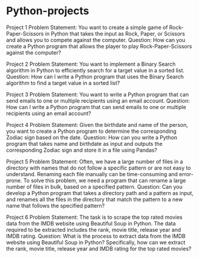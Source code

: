 # Python-projects
Project 1
Problem Statement:
You want to create a simple game of Rock-Paper-Scissors in Python that takes the input as Rock, Paper, or Scissors and allows you to compete against the computer.
Question:
How can you create a Python program that allows the player to play Rock-Paper-Scissors against the computer?

Project 2
Problem Statement:
You want to implement a Binary Search algorithm in Python to efficiently search for a target value in a sorted list.
Question:
How can I write a Python program that uses the Binary Search algorithm to find a target value in a sorted list?

Project 3
Problem Statement:
You want to write a Python program that can send emails to one or multiple recipients using an email account.
Question:
How can I write a Python program that can send emails to one or multiple recipients using an email account?




Project 4
Problem Statement:
Given the birthdate and name of the person, you want to create a Python program to determine the corresponding Zodiac sign based on the date.
Question:
How can you write a Python program that takes name and birthdate as input and outputs the corresponding Zodiac sign and store it in a file using Pandas?

Project 5
Problem Statement:
Often, we have a large number of files in a directory with names that do not follow a specific pattern or are not easy to understand. Renaming each file manually can be time-consuming and error-prone. To solve this problem, we need a program that can rename a large number of files in bulk, based on a specified pattern.
Question:
Can you develop a Python program that takes a directory path and a pattern as input, and renames all the files in the directory that match the pattern to a new name that follows the specified pattern?

Project 6
Problem Statement:
The task is to scrape the top rated movies data from the IMDB website using Beautiful Soup in Python. The data required to be extracted includes the rank, movie title, release year and IMDB rating.
Question:
What is the process to extract data from the IMDB website using Beautiful Soup in Python? Specifically, how can we extract the rank, movie title, release year and IMDB rating for the top rated movies?

